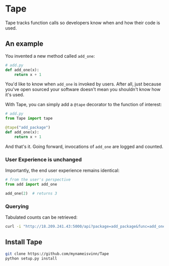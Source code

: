 # Tape
Tape tracks function calls so developers know when and how their code is used. 

## An example
You invented a new method called `add_one`:
```python
# add.py
def add_one(x):
    return x + 1
```
You'd like to know when `add_one` is invoked by users. After all, just because you've open sourced your software doesn't mean you shouldn't know how it's used.

With Tape, you can simply add a `@tape` decorator to the function of interest:
```python
# add.py
from Tape import tape

@tape("add_package")
def add_one(x):
    return x + 1
```
And that's it. Going forward, invocations of `add_one` are logged and counted.

### User Experience is unchanged
Importantly, the end user experience remains identical:
```python
# from the user's perspective
from add import add_one

add_one(2)  # returns 3
```
### Querying
Tabulated counts can be retrieved:
```bash
curl -i "http://18.209.241.43:5000/api?package=add_package&func=add_one"  # youll need to know your package name and function name
```

## Install Tape
```bash
git clone https://github.com/mynameisvinn/Tape
python setup.py install
```

